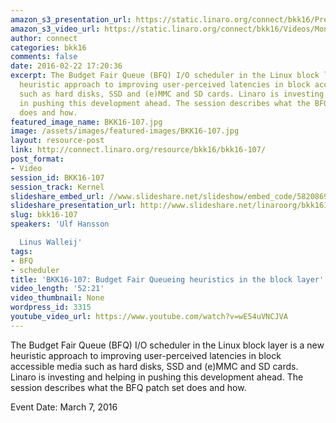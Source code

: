 ```yaml
---
amazon_s3_presentation_url: https://static.linaro.org/connect/bkk16/Presentations/Monday/BKK16-107.pdf
amazon_s3_video_url: https://static.linaro.org/connect/bkk16/Videos/Monday/BKK16-107%20Budget%20Fair%20Queuing%20heuristics%20in%20the%20block%20layer.mp4
author: connect
categories: bkk16
comments: false
date: 2016-02-22 17:20:36
excerpt: The Budget Fair Queue (BFQ) I/O scheduler in the Linux block layer is a new
  heuristic approach to improving user-perceived latencies in block accessible media
  such as hard disks, SSD and (e)MMC and SD cards. Linaro is investing and helping
  in pushing this development ahead. The session describes what the BFQ patch set
  does and how.
featured_image_name: BKK16-107.jpg
image: /assets/images/featured-images/BKK16-107.jpg
layout: resource-post
link: http://connect.linaro.org/resource/bkk16/bkk16-107/
post_format:
- Video
session_id: BKK16-107
session_track: Kernel
slideshare_embed_url: //www.slideshare.net/slideshow/embed_code/58208695
slideshare_presentation_url: http://www.slideshare.net/linaroorg/bkk16107-budget-fair-queueing-heuristics-in-the-block-layer
slug: bkk16-107
speakers: 'Ulf Hansson

  Linus Walleij'
tags:
- BFQ
- scheduler
title: 'BKK16-107: Budget Fair Queueing heuristics in the block layer'
video_length: '52:21'
video_thumbnail: None
wordpress_id: 3315
youtube_video_url: https://www.youtube.com/watch?v=wE54uVNCJVA
---
```


The Budget Fair Queue (BFQ) I/O scheduler in the Linux block layer is a new heuristic approach to improving user-perceived latencies in block accessible media such as hard disks, SSD and (e)MMC and SD cards. Linaro is investing and helping in pushing this development ahead. The session describes what the BFQ patch set does and how.

Event Date: March 7, 2016
